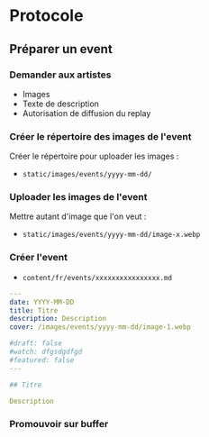 # Protocole

## Préparer un event

### Demander aux artistes 

- Images
- Texte de description
- Autorisation de diffusion du replay

### Créer le répertoire des images de l'event

Créer le répertoire pour uploader les images : 
* `static/images/events/yyyy-mm-dd/`

### Uploader les images de l'event

Mettre autant d'image que l'on veut :
* `static/images/events/yyyy-mm-dd/image-x.webp`

### Créer l'event

* `content/fr/events/xxxxxxxxxxxxxxxx.md`
```yaml
---
date: YYYY-MM-DD
title: Titre
description: Description
cover: /images/events/yyyy-mm-dd/image-1.webp    

#draft: false
#watch: dfgsdgdfgd 
#featured: false
---

## Titre

Description
```

### Promouvoir sur buffer
